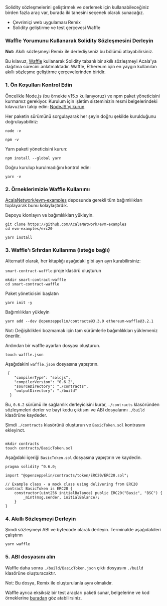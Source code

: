 Solidity sözleşmelerini geliştirmek ve derlemek için kullanabileceğiniz birden fazla araç var, burada iki tanesini seçenek olarak sunacağız.

* Çevrimiçi web uygulaması Remix
* Solidity geliştirme ve test çerçevesi Waffle

### Waffle Yorumunu Kullanarak Solidity Sözleşmesini Derleyin

**Not:** Akıllı sözleşmeyi Remix ile derlediyseniz bu bölümü atlayabilirsiniz.

Bu kılavuz, [Waffle](https://github.com/EthWorks/Waffle) kullanarak Solidity tabanlı bir akıllı sözleşmeyi Acala'ya dağıtma sürecini anlatmaktadır. Waffle, Ethereum için en yaygın kullanılan akıllı sözleşme geliştirme çerçevelerinden biridir.

### **1. Ön Koşulları Kontrol Edin**

Öncelikle Node.js \(bu örnekte v15.x kullanıyoruz\) ve npm paket yöneticisini kurmamız gerekiyor. Kurulum için işletim sisteminizin resmi belgelerindeki kılavuzları takip edin: [NodeJS'yi kurun](https://nodejs.org/en/download/package-manager/)

Her paketin sürümünü sorgulayarak her şeyin doğru şekilde kurulduğunu doğrulayabiliriz:

```text
node -v
```

```text
npm -v
```

Yarn paketi yöneticisini kurun:

```text
npm install --global yarn
```

Doğru kurulup kurulmadığını kontrol edin:

```text
yarn -v
```

### **2. Örneklerimizle Waffle Kullanımı**

[AcalaNetwork/evm-examples](https://github.com/AcalaNetwork/evm-examples) deposunda gerekli tüm bağımlılıkları toplayarak bunu kolaylaştırdık.

Depoyu klonlayın ve bağımlılıkları yükleyin.

```text
git clone https://github.com/AcalaNetwork/evm-examples
cd evm-examples/erc20

yarn install 
```

### **3. Waffle'ı Sıfırdan Kullanma (isteğe bağlı)**


Alternatif olarak, her kitaplığı aşağıdaki gibi ayrı ayrı kurabilirsiniz:

`smart-contract-waffle` proje klasörü oluşturun

```text
mkdir smart-contract-waffle
cd smart-contract-waffle
```

Paket yöneticisini başlatın

```text
yarn init -y
```

Bağımlılıkları yükleyin

```text
yarn add --dev @openzeppelin/contracts@3.3.0 ethereum-waffle@3.2.1
```

Not: Değişiklikleri bozmamak için tam sürümlerle bağımlılıkları yüklemeniz önerilir.

Ardından bir waffle ayarları dosyası oluşturun.

```text
touch waffle.json
```

Aşağıdakini `waffle.json` dosyasına yapıştırın.

```text
 {
    "compilerType": "solcjs",
    "compilerVersion": "0.6.2",
    "sourceDirectory": "./contracts",
    "outputDirectory": "./build"
  }
```

Bu, `0.6.2` sürümü ile sağlamlık derleyicisini kurar, `./contracts` klasöründen sözleşmeleri derler ve bayt kodu çıktısını ve ABI dosyalarını `./build` klasörüne kaydeder.


Şimdi `./contracts` klasörünü oluşturun ve `BasicToken.sol` kontrasını ekleyinct.

```text

mkdir contracts
touch contracts/BasicToken.sol
```

Aşağıdaki içeriği `BasicToken.sol` dosyasına yapıştırın ve kaydedin.

```text
pragma solidity ^0.6.0;

import "@openzeppelin/contracts/token/ERC20/ERC20.sol";

// Example class - a mock class using delivering from ERC20
contract BasicToken is ERC20 {
    constructor(uint256 initialBalance) public ERC20("Basic", "BSC") {
        _mint(msg.sender, initialBalance);
    }
}

```

### **4. Akıllı Sözleşmeyi Derleyin**
Şimdi sözleşmeyi ABI ve bytecode olarak derleyin. Terminalde aşağıdakileri çalıştırın

```text
yarn waffle
```

### **5. ABI dosyasını alın**

Waffle daha sonra `./build/BasicToken.json` çıktı dosyasını `./build` klasörüne oluşturacaktır.

Not: Bu dosya, Remix ile oluşturulanla aynı olmalıdır.

Waffle ayrıca eksiksiz bir test araçları paketi sunar, belgelerine ve kod örneklerine [buradan](https://github.com/EthWorks/Waffle) göz atabilirsiniz.
